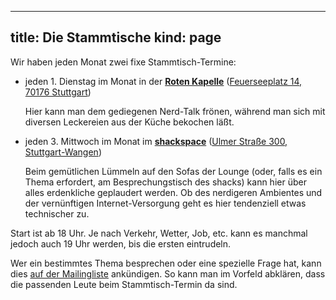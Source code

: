 -----
title: Die Stammtische
kind: page
-----

Wir haben jeden Monat zwei fixe Stammtisch-Termine:

- jeden 1. Dienstag im Monat in der [**Roten Kapelle**](https://www.rotekapelle.de/)
([Feuerseeplatz 14, 70176 Stuttgart](https://www.openstreetmap.org/way/28058761))

    Hier kann man dem gediegenen Nerd-Talk frönen, während man sich mit
diversen Leckereien aus der Küche bekochen läßt.

- jeden 3. Mittwoch im Monat im [**shackspace**](https://www.shackspace.de/)
([Ulmer Straße 300, Stuttgart-Wangen](https://www.openstreetmap.org/node/4783121021))

    Beim gemütlichen Lümmeln auf den Sofas der Lounge (oder, falls es ein
Thema erfordert, am Besprechungstisch des shacks) kann hier über alles
erdenkliche geplaudert werden. Ob des nerdigeren Ambientes und der
vernünftigen Internet-Versorgung geht es hier tendenziell etwas
technischer zu.

Start ist ab 18 Uhr. Je nach Verkehr, Wetter, Job, etc.
kann es manchmal jedoch auch 19 Uhr werden, bis die ersten eintrudeln.

Wer ein bestimmtes Thema besprechen oder eine spezielle Frage hat, kann
dies [auf der Mailingliste](/about/contact/) ankündigen. So kann man im
Vorfeld abklären, dass die passenden Leute beim Stammtisch-Termin da sind.


